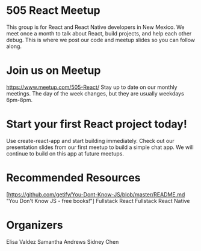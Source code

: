 # 505 React Meetup
This group is for React and React Native developers in New Mexico. We meet once a month to talk about React, build projects, and help each other debug. This is where we post our code and meetup slides so you can follow along.

# Join us on Meetup
https://www.meetup.com/505-React/
Stay up to date on our monthly meetings. The day of the week changes, but they are usually weekdays 6pm-8pm.

# Start your first React project today!
Use create-react-app and start building immediately. Check out our presentation slides from our first meetup to build a simple chat app. We will continue to build on this app at future meetups.

# Recommended Resources
[https://github.com/getify/You-Dont-Know-JS/blob/master/README.md "You Don't Know JS - free books!"]
Fullstack React
Fullstack React Native

# Organizers
Elisa Valdez
Samantha Andrews
Sidney Chen
